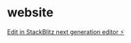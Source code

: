 # website

[Edit in StackBlitz next generation editor ⚡️](https://stackblitz.com/~/github.com/neatnook/website)